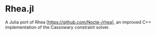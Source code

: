 # Rhea.jl

A Julia port of Rhea [https://github.com/Nocte-/rhea], an improved C++ implementation of the Cassowary constraint solver.
